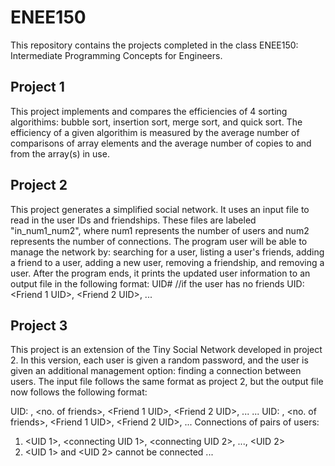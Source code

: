 # ENEE150
This repository contains the projects completed in the class ENEE150: Intermediate Programming Concepts for Engineers.

## Project 1
This project implements and compares the efficiencies of 4 sorting algorithims: bubble sort, insertion sort, merge sort, and quick sort.
The efficiency of a given algorithim is measured by the average number of comparisons of array elements and the average number of copies to and from the array(s) in use.

## Project 2
This project generates a simplified social network. It uses an input file to read in the user IDs and friendships. These files are labeled "in_num1_num2", where num1
represents the number of users and num2 represents the number of connections. The program user will be able to manage the network by: searching for a user, 
listing a user's friends, adding a friend to a user, adding a new user, removing a friendship, and removing a user. After the program ends, it prints the updated user 
information to an output file in the following format:
UID# //if the user has no friends
UID: <Friend 1 UID>, <Friend 2 UID>, ... 

## Project 3
This project is an extension of the Tiny Social Network developed in project 2. In this version, each user is given a random password, and the user is given an additional
management option: finding a connection between users. The input file follows the same format as project 2, but the output file now follows the following format:
  
UID: <password>, <no. of friends>, <Friend 1 UID>, <Friend 2 UID>, ...
  ...
UID: <password>, <no. of friends>, <Friend 1 UID>, <Friend 2 UID>, ...
Connections of pairs of users:
1. <UID 1>, <connecting UID 1>, <connecting UID 2>, ..., <UID 2>
2. <UID 1> and <UID 2> cannot be connected
  ...
